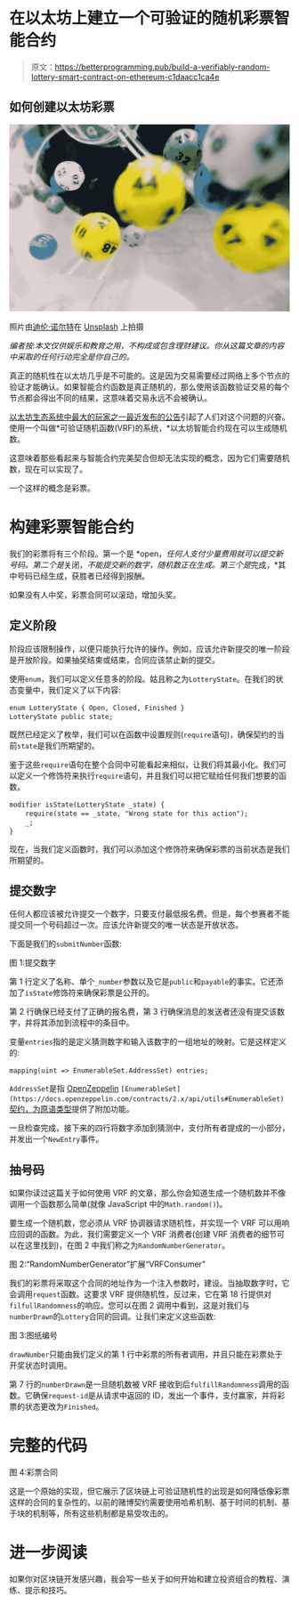 # 在以太坊上建立一个可验证的随机彩票智能合约

> 原文：<https://betterprogramming.pub/build-a-verifiably-random-lottery-smart-contract-on-ethereum-c1daacc1ca4e>

## 如何创建以太坊彩票

![](img/db8cd9e8b193492675ead5dd6cf1554e.png)

照片由[迪伦·诺尔特](https://unsplash.com/@dylan_nolte?utm_source=unsplash&utm_medium=referral&utm_content=creditCopyText)在 [Unsplash](https://unsplash.com/s/photos/lottery?utm_source=unsplash&utm_medium=referral&utm_content=creditCopyText) 上拍摄

*编者按:本文仅供娱乐和教育之用，不构成或包含理财建议。你从这篇文章的内容中采取的任何行动完全是你自己的。*

真正的随机性在以太坊几乎是不可能的。这是因为交易需要经过网络上多个节点的验证才能确认。如果智能合约函数是真正随机的，那么使用该函数验证交易的每个节点都会得出不同的结果，这意味着交易永远不会被确认。

[以太坊生态系统中最大的玩家之一最近发布的公告](https://blog.chain.link/verifiable-random-functions-vrf-random-number-generation-rng-feature/)引起了人们对这个问题的兴奋。使用一个叫做*可验证随机函数(VRF)的系统，*以太坊智能合约现在可以生成随机数。

这意味着那些看起来与智能合约完美契合但却无法实现的概念，因为它们需要随机数，现在可以实现了。

一个这样的概念是彩票。

# 构建彩票智能合约

我们的彩票将有三个阶段。第一个是 *open，*任何人支付少量费用就可以提交新号码。第二个是*关闭，*不能提交新的数字，随机数正在生成。第三个是*完成，*其中号码已经生成，获胜者已经得到报酬。

如果没有人中奖，彩票合同可以滚动，增加头奖。

## 定义阶段

阶段应该限制操作，以便只能执行允许的操作。例如，应该允许新提交的唯一阶段是开放阶段。如果抽奖结束或结束，合同应该禁止新的提交。

使用`enum`，我们可以定义任意多的阶段。姑且称之为`LotteryState`。在我们的状态变量中，我们定义了以下内容:

```
enum LotteryState { Open, Closed, Finished }
LotteryState public state;
```

既然已经定义了枚举，我们可以在函数中设置规则(`require`语句)，确保契约的当前`state`是我们所期望的。

鉴于这些`require`语句在整个合同中可能看起来相似，让我们将其最小化。我们可以定义一个修饰符来执行`require`语句，并且我们可以把它赋给任何我们想要的函数。

```
modifier isState(LotteryState _state) {
    require(state == _state, "Wrong state for this action");
    _;
}
```

现在，当我们定义函数时，我们可以添加这个修饰符来确保彩票的当前状态是我们所期望的。

## 提交数字

任何人都应该被允许提交一个数字，只要支付最低报名费。但是，每个参赛者不能提交同一个号码超过一次。应该允许新提交的唯一状态是开放状态。

下面是我们的`submitNumber`函数:

图 1:提交数字

第 1 行定义了名称、单个`_number`参数以及它是`public`和`payable`的事实。它还添加了`isState`修饰符来确保彩票是公开的。

第 2 行确保已经支付了正确的报名费，第 3 行确保消息的发送者还没有提交该数字，并将其添加到流程中的条目中。

变量`entries`指的是定义猜测数字和输入该数字的一组地址的映射。它是这样定义的:

```
mapping(uint => EnumerableSet.AddressSet) entries;
```

`AddressSet`是指 [OpenZeppelin](https://docs.openzeppelin.com/contracts/2.x/api/utils#EnumerableSet) `[EnumerableSet](https://docs.openzeppelin.com/contracts/2.x/api/utils#EnumerableSet)` [契约，为原语类型](https://docs.openzeppelin.com/contracts/2.x/api/utils#EnumerableSet)提供了附加功能。

一旦检查完成，接下来的四行将数字添加到猜测中，支付所有者提成的一小部分，并发出一个`NewEntry`事件。

## 抽号码

如果你读过这篇关于如何使用 VRF 的文章，那么你会知道生成一个随机数并不像调用一个函数那么简单(就像 JavaScript 中的`Math.random()`)。

要生成一个随机数，您必须从 VRF 协调器请求随机性，并实现一个 VRF 可以用响应回调的函数。为此，我们需要定义一个 VRF 消费者(创建 VRF 消费者的细节可以在这里找到)，在图 2 中我们称之为`RandomNumberGenerator`。

图 2:“RandomNumberGenerator”扩展“VRFConsumer”

我们的彩票将采取这个合同的地址作为一个注入参数时，建设。当抽取数字时，它会调用`request`函数。这要求 VRF 提供随机性，反过来，它在第 18 行提供对`filfullRandomness`的响应。您可以在图 2 调用中看到，这是对我们与`numberDrawn`的`Lottery`合同的回调。让我们来定义这些函数:

图 3:图纸编号

`drawNumber`只能由我们定义的第 1 行中彩票的所有者调用，并且只能在彩票处于开奖状态时调用。

第 7 行的`numberDrawn`是一旦随机数被 VRF 接收到后`fulfillRandomness`调用的函数。它确保`request-id`是从请求中返回的 ID，发出一个事件，支付赢家，并将彩票的状态更改为`Finished`。

# 完整的代码

图 4:彩票合同

这是一个原始的实现，但它展示了区块链上可验证随机性的出现是如何降低像彩票这样的合同的复杂性的。以前的赌博契约需要使用哈希机制、基于时间的机制、基于块的机制等，所有这些机制都是易受攻击的。

# 进一步阅读

如果你对区块链开发感兴趣，我会写一些关于如何开始和建立投资组合的教程、演练、提示和技巧。
